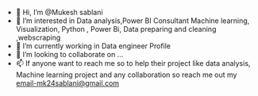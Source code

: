 - 👋 Hi, I’m @Mukesh sablani
- 👀 I’m interested in Data analysis,Power BI Consultant Machine learning, Visualization, Python , Power Bi, Data preparing and cleaning ,webscraping
- 🌱 I’m currently working in Data engineer Profile
- 💞️ I’m looking to collaborate on ...
- 📫 If anyone want to reach me so to help their project like data analysis, Machine learning project
    and any collaboration so reach me out my email-mk24sablani@gmail.com

<!---
mukeshsablani3126/mukeshsablani3126 is a ✨ special ✨ repository because its `README.md` (this file) appears on your GitHub profile.
You can click the Preview link to take a look at your changes.
--->

